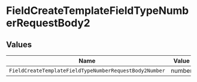 # FieldCreateTemplateFieldTypeNumberRequestBody2


## Values

| Name                                                   | Value                                                  |
| ------------------------------------------------------ | ------------------------------------------------------ |
| `FieldCreateTemplateFieldTypeNumberRequestBody2Number` | number                                                 |